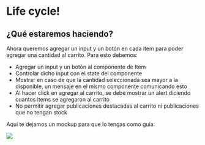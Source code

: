 # Life cycle!

## ¿Qué estaremos haciendo?
Ahora queremos agregar un input y un botón en cada item para poder agregar una cantidad al carrito. Para esto debemos:
- Agregar un input y un botón al componente de Item
- Controlar dicho input con el state del componente
- Mostrar en caso de que la cantidad seleccionada sea mayor a la disponible, un mensaje en el mismo componente comunicando esto
- Al hacer click en agregar al carrito, se debe mostrar un alert diciendo cuantos items se agregaron al carrito
- No permitir agregar publicaciones destacadas al carrito ni publicaciones que no tengan stock

Aquí te dejamos un mockup para que lo tengas como guía:

<img src="https://raw.githubusercontent.com/workshopsjsmvd/react/master/.gitbook/assets/form.png" />
